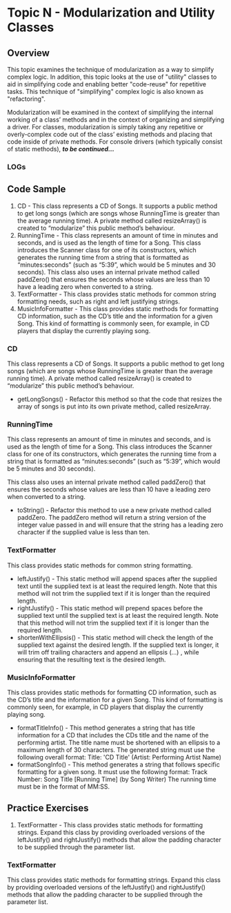 # Topic N - Modularization and Utility Classes

## Overview

This topic examines the technique of modularization as a way to simplify complex logic. In addition, this topic looks at the use of "utility" classes to aid in simplifying code and enabling better "code-reuse" for repetitive tasks. This technique of "simplifying" complex logic is also known as "refactoring".

Modularization will be examined in the context of simplifying the internal working of a class’ methods and in the context of organizing and simplifying a driver. For classes, modularization is simply taking any repetitive or overly-complex code out of the class’ existing methods and placing that code inside of private methods. For console drivers (which typically consist of static methods), ***to be continued...***

### LOGs

## Code Sample

1. CD - This class represents a CD of Songs. It supports a public method to get long songs (which are songs whose RunningTime is greater than the average running time). A private method called resizeArray() is created to “modularize” this public method’s behaviour.
2. RunningTime - This class represents an amount of time in minutes and seconds, and is used as the length of time for a Song. This class introduces the Scanner class for one of its constructors, which generates the running time from a string that is formatted as “minutes:seconds” (such as “5:39”, which would be 5 minutes and 30 seconds).
This class also uses an internal private method called paddZero()  that ensures the seconds whose values are less than 10 have a leading zero when converted to a string.
3. TextFormatter - This class provides static methods for common string formatting needs, such as right and left justifying strings.
4. MusicInfoFormatter - This class provides static methods for formatting CD information, such as the CD’s title and the information for a given Song. This kind of formatting is commonly seen, for example, in CD players that display the currently playing song.

### CD

This class represents a CD of Songs. It supports a public method to get long songs (which are songs whose RunningTime is greater than the average running time). A private method called resizeArray() is created to “modularize” this public method’s behaviour.

* getLongSongs() - Refactor this method so that the code that resizes the array of songs is put into its own private method, called resizeArray.

### RunningTime

This class represents an amount of time in minutes and seconds, and is used as the length of time for a Song. This class introduces the Scanner class for one of its constructors, which generates the running time from a string that is formatted as “minutes:seconds” (such as “5:39”, which would be 5 minutes and 30 seconds).

This class also uses an internal private method called paddZero()  that ensures the seconds whose values are less than 10 have a leading zero when converted to a string.

* toString() - Refactor this method to use a new private method called paddZero. The paddZero method will return a string version of the integer value passed in and will ensure that the string has a leading zero character if the supplied value is less than ten.

### TextFormatter

This class provides static methods for common string formatting.

* leftJustify() - This static method will append spaces after the supplied text until the supplied text is at least the required length. Note that this method will not trim the supplied text if it is longer than the required length.
* rightJustify() - This static method will prepend spaces before the supplied text until the supplied text is at least the required length. Note that this method will not trim the supplied text if it is longer than the required length.
* shortenWithEllipsis() - This static method will check the length of the supplied text against the desired length. If the supplied text is longer, it will trim off trailing characters and append an ellipsis (…) , while ensuring that the resulting text is the desired length.

### MusicInfoFormatter

This class provides static methods for formatting CD information, such as the CD’s title and the information for a given Song. This kind of formatting is commonly seen, for example, in CD players that display the currently playing song.

* formatTitleInfo() - This method generates a string that has title information for a CD that includes the CDs title and the name of the performing artist. The title name must be shortened with an ellipsis to a maximum length of 30 characters. The generated string must use the following overall format:
  Title: 'CD Title'  (Artist: Performing Artist Name)
* formatSongInfo() - This method generates a string that follows specific formatting for a given song. It must use the following format:
 Track Number: Song Title [Running Time] (by Song Writer)
  The running time must be in the format of MM:SS.



## Practice Exercises

1. TextFormatter - This class provides static methods for formatting strings. Expand this class by providing overloaded versions of the leftJustify() and rightJustify() methods that allow the padding character to be supplied through the parameter list.

### TextFormatter

This class provides static methods for formatting strings. Expand this class by providing overloaded versions of the leftJustify() and rightJustify() methods that allow the padding character to be supplied through the parameter list.
